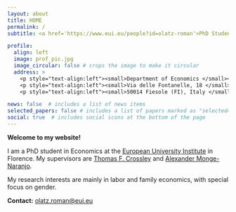 ```yaml
---
layout: about
title: HOME
permalink: /
subtitle: <a href='https://www.eui.eu/people?id=olatz-roman'>PhD Student in Economics</a> <strong>•</strong> <a target="_blank" href="https://www.eui.eu/en/home">European University Institute</a>

profile:
  align: left
  image: prof_pic.jpg
  image_circular: false # crops the image to make it circular
  address: >
    <p style="text-align:left"><small>Department of Economics </small></p>
    <p style="text-align:left"><small>Via delle Fontanelle, 18 </small></p>
    <p style="text-align:left"><small>50014 Fiesole (FI), Italy </small></p>

news: false  # includes a list of news items
selected_papers: false # includes a list of papers marked as "selected={true}"
social: true  # includes social icons at the bottom of the page
---
```


**Welcome to my website!**

I am a PhD student in Economics at the [European University Institute](https://www.eui.eu/en/academic-units/department-of-economics) in Florence. My supervisors are [Thomas F. Crossley](https://sites.google.com/site/tfcrossley/) and [Alexander Monge-Naranjo](https://alexandermonge.com/). 

My research interests are mainly in labor and family economics, with special focus on gender.
<br/>

**Contact:** [olatz.roman@eui.eu](mailto:olatz.roman@eui.eu)